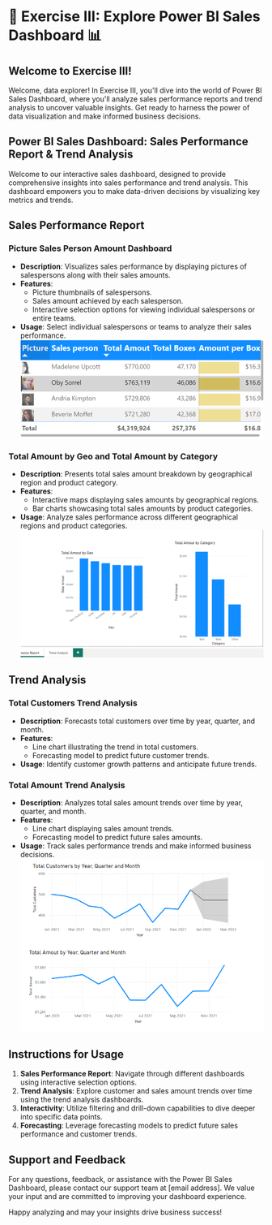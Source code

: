 # 🚀 Exercise III: Explore Power BI Sales Dashboard 📊

## Welcome to Exercise III!

Welcome, data explorer! In Exercise III, you'll dive into the world of Power BI Sales Dashboard, where you'll analyze sales performance reports and trend analysis to uncover valuable insights. Get ready to harness the power of data visualization and make informed business decisions.

## Power BI Sales Dashboard: Sales Performance Report & Trend Analysis

Welcome to our interactive sales dashboard, designed to provide comprehensive insights into sales performance and trend analysis. This dashboard empowers you to make data-driven decisions by visualizing key metrics and trends.

## Sales Performance Report

### Picture Sales Person Amount Dashboard

- **Description**: Visualizes sales performance by displaying pictures of salespersons along with their sales amounts.
- **Features**:
  - Picture thumbnails of salespersons.
  - Sales amount achieved by each salesperson.
  - Interactive selection options for viewing individual salespersons or entire teams.
- **Usage**: Select individual salespersons or teams to analyze their sales performance.
![Sales Persons](Outputs/image.png)

### Total Amount by Geo and Total Amount by Category

- **Description**: Presents total sales amount breakdown by geographical region and product category.
- **Features**:
  - Interactive maps displaying sales amounts by geographical regions.
  - Bar charts showcasing total sales amounts by product categories.
- **Usage**: Analyze sales performance across different geographical regions and product categories.
![amount by geo and category](Outputs/image1.png)
## Trend Analysis

### Total Customers Trend Analysis

- **Description**: Forecasts total customers over time by year, quarter, and month.
- **Features**:
  - Line chart illustrating the trend in total customers.
  - Forecasting model to predict future customer trends.
- **Usage**: Identify customer growth patterns and anticipate future trends.

### Total Amount Trend Analysis

- **Description**: Analyzes total sales amount trends over time by year, quarter, and month.
- **Features**:
  - Line chart displaying sales amount trends.
  - Forecasting model to predict future sales amounts.
- **Usage**: Track sales performance trends and make informed business decisions.
![Trend Analysis](Outputs/image2.png)
## Instructions for Usage

1. **Sales Performance Report**: Navigate through different dashboards using interactive selection options.
2. **Trend Analysis**: Explore customer and sales amount trends over time using the trend analysis dashboards.
3. **Interactivity**: Utilize filtering and drill-down capabilities to dive deeper into specific data points.
4. **Forecasting**: Leverage forecasting models to predict future sales performance and customer trends.

## Support and Feedback

For any questions, feedback, or assistance with the Power BI Sales Dashboard, please contact our support team at [email address]. We value your input and are committed to improving your dashboard experience.

Happy analyzing and may your insights drive business success!
